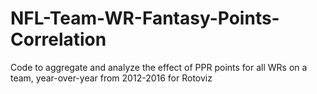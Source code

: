 # NFL-Team-WR-Fantasy-Points-Correlation
Code to aggregate and analyze the effect of PPR points for all WRs on a team, year-over-year from 2012-2016 for Rotoviz

